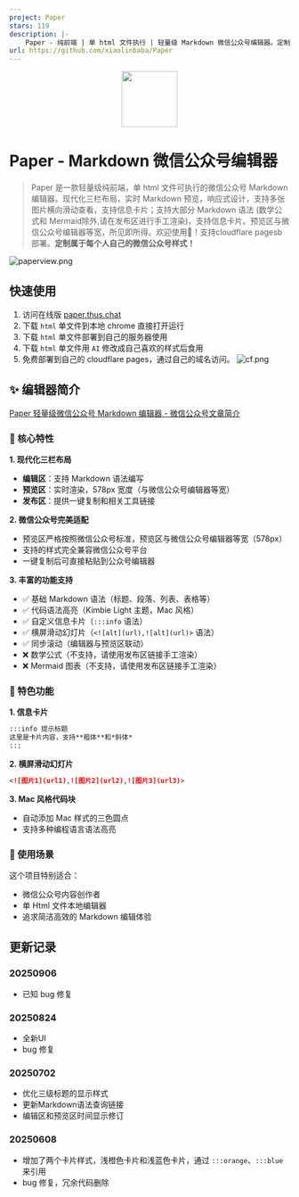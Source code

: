 ```yaml
---
project: Paper
stars: 119
description: |-
    Paper - 纯前端 | 单 html 文件执行 | 轻量级 Markdown 微信公众号编辑器。定制属于每个人自己的微信公众号样式！
url: https://github.com/xiaolinbaba/Paper
---
```


<center>
    <img src="https://raw.githubusercontent.com/xiaolinbaba/Paper/1f20bc8ca05cb74e6739ce21774f0ae07449ab13/favicon.svg" style="width: 100px;">
</center>


# Paper - Markdown 微信公众号编辑器

> Paper 是一款轻量级纯前端，单 html 文件可执行的微信公众号 Markdown 编辑器。现代化三栏布局，实时 Markdown 预览，响应式设计，支持多张图片横向滑动查看，支持信息卡片；支持大部分 Markdown 语法 (数学公式和 Mermaid除外,请在发布区进行手工渲染)，支持信息卡片。预览区与微信公众号编辑器等宽，所见即所得。欢迎使用👏！支持cloudflare pagesb部署。**定制属于每个人自己的微信公众号样式！**

![paperview.png](/paper01.png)


## 快速使用

1. 访问在线版 [paper.thus.chat](https://paper.thus.chat)
2. 下载 `html` 单文件到本地 chrome 直接打开运行
3. 下载 `html` 单文件部署到自己的服务器使用
4. 下载 `html` 单文件用 `AI` 修改成自己喜欢的样式后食用 
5. 免费部署到自己的 cloudflare pages，通过自己的域名访问。
    ![cf.png](/cf.png)


## ✨ 编辑器简介

[Paper 轻量级微信公众号 Markdown 编辑器 - 微信公众号文章简介](https://mp.weixin.qq.com/s/nbFNsOKvynUzzePMfkw79w)

### 🎯 核心特性

**1. 现代化三栏布局**
- **编辑区**：支持 Markdown 语法编写
- **预览区**：实时渲染，578px 宽度（与微信公众号编辑器等宽）
- **发布区**：提供一键复制和相关工具链接

**2. 微信公众号完美适配**
- 预览区严格按照微信公众号标准，预览区与微信公众号编辑器等宽（578px）
- 支持的样式完全兼容微信公众号平台
- 一键复制后可直接粘贴到公众号编辑器

**3. 丰富的功能支持**
- ✅ 基础 Markdown 语法（标题、段落、列表、表格等）
- ✅ 代码语法高亮（Kimbie Light 主题，Mac 风格）
- ✅ 自定义信息卡片（`:::info` 语法）
- ✅ 横屏滑动幻灯片（`<![alt](url),![alt](url)>` 语法）
- ✅ 同步滚动（编辑器与预览区联动）
- ❌ 数学公式（不支持，请使用发布区链接手工渲染）
- ❌ Mermaid 图表（不支持，请使用发布区链接手工渲染）


### 🎨 特色功能

**1. 信息卡片**
```markdown
:::info 提示标题
这里是卡片内容，支持**粗体**和*斜体*
:::
```

**2. 横屏滑动幻灯片**
```markdown
<![图片1](url1),![图片2](url2),![图片3](url3)>
```

**3. Mac 风格代码块**
- 自动添加 Mac 样式的三色圆点
- 支持多种编程语言语法高亮

### 🚀 使用场景

这个项目特别适合：
- 微信公众号内容创作者
- 单 Html 文件本地编辑器
- 追求简洁高效的 Markdown 编辑体验


## 更新记录

### 20250906
- 已知 bug 修复

### 20250824
- 全新UI
- bug 修复

### 20250702
- 优化三级标题的显示样式
- 更新Markdown语法查询链接
- 编辑区和预览区时间显示修订

### 20250608
- 增加了两个卡片样式，浅橙色卡片和浅蓝色卡片，通过 `:::orange`、`:::blue` 来引用
- bug 修复，冗余代码删除

